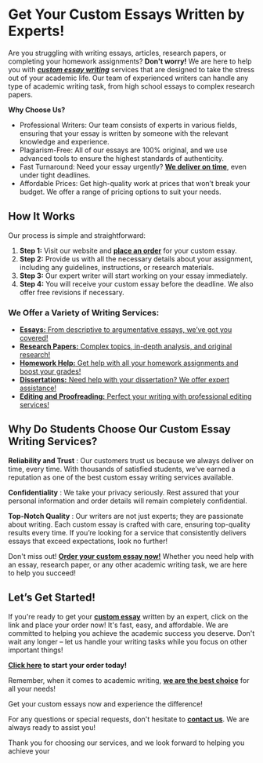 # Get Your Custom Essays Written by Experts!

Are you struggling with writing essays, articles, research papers, or completing your homework assignments? **Don't worry!** We are here to help you with [**_custom essay writing_**](https://tinyurl.com/topessay?keyword=custom+essay) services that are designed to take the stress out of your academic life. Our team of experienced writers can handle any type of academic writing task, from high school essays to complex research papers.

**Why Choose Us?**

- Professional Writers: Our team consists of experts in various fields, ensuring that your essay is written by someone with the relevant knowledge and experience.
- Plagiarism-Free: All of our essays are 100% original, and we use advanced tools to ensure the highest standards of authenticity.
- Fast Turnaround: Need your essay urgently? [**We deliver on time**](https://tinyurl.com/topessay?keyword=custom+essay), even under tight deadlines.
- Affordable Prices: Get high-quality work at prices that won’t break your budget. We offer a range of pricing options to suit your needs.

## How It Works

Our process is simple and straightforward:

1. **Step 1:** Visit our website and [**place an order**](https://tinyurl.com/topessay?keyword=custom+essay) for your custom essay.
2. **Step 2:** Provide us with all the necessary details about your assignment, including any guidelines, instructions, or research materials.
3. **Step 3:** Our expert writer will start working on your essay immediately.
4. **Step 4:** You will receive your custom essay before the deadline. We also offer free revisions if necessary.

### We Offer a Variety of Writing Services:

- [**Essays:** From descriptive to argumentative essays, we’ve got you covered!](https://tinyurl.com/topessay?keyword=custom+essay)
- [**Research Papers:** Complex topics, in-depth analysis, and original research!](https://tinyurl.com/topessay?keyword=custom+essay)
- [**Homework Help:** Get help with all your homework assignments and boost your grades!](https://tinyurl.com/topessay?keyword=custom+essay)
- [**Dissertations:** Need help with your dissertation? We offer expert assistance!](https://tinyurl.com/topessay?keyword=custom+essay)
- [**Editing and Proofreading:** Perfect your writing with professional editing services!](https://tinyurl.com/topessay?keyword=custom+essay)

## Why Do Students Choose Our Custom Essay Writing Services?

**Reliability and Trust** : Our customers trust us because we always deliver on time, every time. With thousands of satisfied students, we’ve earned a reputation as one of the best custom essay writing services available.

**Confidentiality** : We take your privacy seriously. Rest assured that your personal information and order details will remain completely confidential.

**Top-Notch Quality** : Our writers are not just experts; they are passionate about writing. Each custom essay is crafted with care, ensuring top-quality results every time. If you’re looking for a service that consistently delivers essays that exceed expectations, look no further!

Don't miss out! [**Order your custom essay now!**](https://tinyurl.com/topessay?keyword=custom+essay) Whether you need help with an essay, research paper, or any other academic writing task, we are here to help you succeed!

## Let’s Get Started!

If you're ready to get your [**custom essay**](https://tinyurl.com/topessay?keyword=custom+essay) written by an expert, click on the link and place your order now! It's fast, easy, and affordable. We are committed to helping you achieve the academic success you deserve. Don't wait any longer – let us handle your writing tasks while you focus on other important things!

**[Click here](https://tinyurl.com/topessay?keyword=custom+essay) to start your order today!**

Remember, when it comes to academic writing, **[we are the best choice](https://tinyurl.com/topessay?keyword=custom+essay)** for all your needs!

Get your custom essays now and experience the difference!

For any questions or special requests, don't hesitate to [**contact us**](https://tinyurl.com/topessay?keyword=custom+essay). We are always ready to assist you!

Thank you for choosing our services, and we look forward to helping you achieve your
